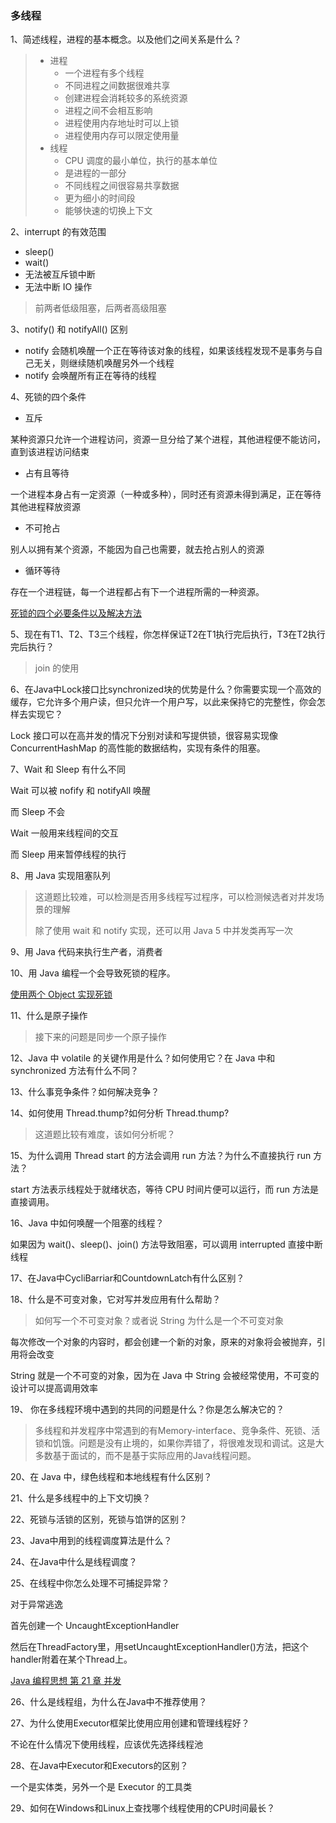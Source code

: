 ### 多线程

1、简述线程，进程的基本概念。以及他们之间关系是什么？

> - 进程
>   - 一个进程有多个线程
>   - 不同进程之间数据很难共享
>   - 创建进程会消耗较多的系统资源
>   - 进程之间不会相互影响
>   - 进程使用内存地址时可以上锁
>   - 进程使用内存可以限定使用量
> - 线程
>   - CPU 调度的最小单位，执行的基本单位
>   - 是进程的一部分
>   - 不同线程之间很容易共享数据
>   - 更为细小的时间段
>   - 能够快速的切换上下文



2、interrupt 的有效范围

- sleep()
- wait()
- 无法被互斥锁中断
- 无法中断 IO 操作

> 前两者低级阻塞，后两者高级阻塞



3、notify() 和 notifyAll() 区别

- notify 会随机唤醒一个正在等待该对象的线程，如果该线程发现不是事务与自己无关，则继续随机唤醒另外一个线程
- notify 会唤醒所有正在等待的线程



4、死锁的四个条件

- 互斥

某种资源只允许一个进程访问，资源一旦分给了某个进程，其他进程便不能访问，直到该进程访问结束

- 占有且等待

一个进程本身占有一定资源（一种或多种），同时还有资源未得到满足，正在等待其他进程释放资源

- 不可抢占

别人以拥有某个资源，不能因为自己也需要，就去抢占别人的资源

- 循环等待

存在一个进程链，每一个进程都占有下一个进程所需的一种资源。

[死锁的四个必要条件以及解决方法](https://blog.csdn.net/guaiguaihenguai/article/details/80303835)



5、现在有T1、T2、T3三个线程，你怎样保证T2在T1执行完后执行，T3在T2执行完后执行？

> join 的使用



6、在Java中Lock接口比synchronized块的优势是什么？你需要实现一个高效的缓存，它允许多个用户读，但只允许一个用户写，以此来保持它的完整性，你会怎样去实现它？

Lock 接口可以在高并发的情况下分别对读和写提供锁，很容易实现像 ConcurrentHashMap 的高性能的数据结构，实现有条件的阻塞。



7、Wait 和 Sleep 有什么不同

Wait 可以被 nofify 和 notifyAll 唤醒

而 Sleep 不会

Wait 一般用来线程间的交互

而 Sleep 用来暂停线程的执行



8、用 Java 实现阻塞队列

> 这道题比较难，可以检测是否用多线程写过程序，可以检测候选者对并发场景的理解
>
> 除了使用 wait 和 notify 实现，还可以用 Java 5 中并发类再写一次



9、用 Java 代码来执行生产者，消费者



10、用 Java 编程一个会导致死锁的程序。

[使用两个 Object 实现死锁](https://github.com/DraperHXY/JavaLearning/blob/master/src/main/java/com/draper/thread/DeadLock.java)



11、什么是原子操作

> 接下来的问题是同步一个原子操作



12、Java 中 volatile 的关键作用是什么？如何使用它？在 Java 中和 synchronized 方法有什么不同？



13、什么事竞争条件？如何解决竞争？



14、如何使用 Thread.thump?如何分析 Thread.thump?

> 这道题比较有难度，该如何分析呢？



15、为什么调用 Thread start 的方法会调用 run 方法？为什么不直接执行 run 方法？

start 方法表示线程处于就绪状态，等待 CPU 时间片便可以运行，而 run 方法是直接调用。



16、Java 中如何唤醒一个阻塞的线程？

如果因为 wait()、sleep()、join() 方法导致阻塞，可以调用 interrupted 直接中断线程



17、在Java中CycliBarriar和CountdownLatch有什么区别？



18、什么是不可变对象，它对写并发应用有什么帮助？

> 如何写一个不可变对象？或者说 String 为什么是一个不可变对象

每次修改一个对象的内容时，都会创建一个新的对象，原来的对象将会被抛弃，引用将会改变

String 就是一个不可变的对象，因为在 Java 中 String 会被经常使用，不可变的设计可以提高调用效率



19、 你在多线程环境中遇到的共同的问题是什么？你是怎么解决它的？

> 多线程和并发程序中常遇到的有Memory-interface、竞争条件、死锁、活锁和饥饿。问题是没有止境的，如果你弄错了，将很难发现和调试。这是大多数基于面试的，而不是基于实际应用的Java线程问题。



20、在 Java 中，绿色线程和本地线程有什么区别？



21、什么是多线程中的上下文切换？



22、死锁与活锁的区别，死锁与馅饼的区别？



23、Java中用到的线程调度算法是什么？



24、在Java中什么是线程调度？



25、在线程中你怎么处理不可捕捉异常？

对于异常逃逸

首先创建一个 UncaughtExceptionHandler

然后在ThreadFactory里，用setUncaughtExceptionHandler()方法，把这个handler附着在某个Thread上。

[Java 编程思想 第 21 章 并发](http://www.ciaoshen.com/java/thinking%20in%20java/2016/10/28/tij4-21.html)



26、什么是线程组，为什么在Java中不推荐使用？



27、为什么使用Executor框架比使用应用创建和管理线程好？

不论在什么情况下使用线程，应该优先选择线程池





28、在Java中Executor和Executors的区别？

一个是实体类，另外一个是 Executor 的工具类



29、如何在Windows和Linux上查找哪个线程使用的CPU时间最长？





